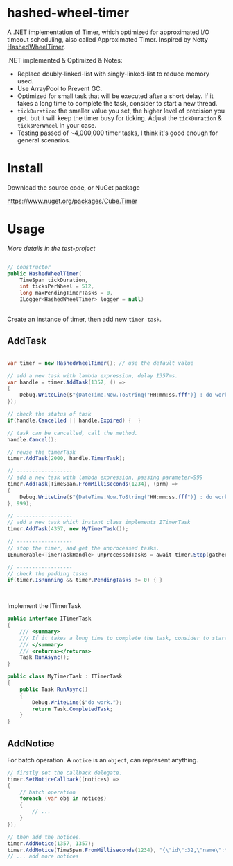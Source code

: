 # hashed-wheel-timer
A .NET implementation of Timer, which optimized for approximated I/O timeout scheduling, also called Approximated Timer. Inspired by Netty [HashedWheelTimer](https://github.com/netty/netty/blob/4.1/common/src/main/java/io/netty/util/HashedWheelTimer.java).

.NET implemented & Optimized & Notes: 
- Replace doubly-linked-list with singly-linked-list to reduce memory used.
- Use ArrayPool to Prevent GC.
- Optimized for small task that will be executed after a short delay. 
    If it takes a long time to complete the task, consider to start a new thread. 
- `tickDuration`: the smaller value you set, the higher level of precision you get.
    but it will keep the timer busy for ticking. Adjust the `tickDuration` & `ticksPerWheel` in your case.
- Testing passed of ~4,000,000 timer tasks, I think it's good enough for general scenarios.


# Install

Download the source code, or NuGet package

https://www.nuget.org/packages/Cube.Timer


# Usage

*More details in the test-project*

```csharp 

// constructor
public HashedWheelTimer(
    TimeSpan tickDuration,
    int ticksPerWheel = 512,
    long maxPendingTimerTasks = 0,
    ILogger<HashedWheelTimer> logger = null)
    
```

Create an instance of timer, then add new `timer-task`.

## AddTask

```csharp

var timer = new HashedWheelTimer(); // use the default value

// add a new task with lambda expression, delay 1357ms.
var handle = timer.AddTask(1357, () =>
{
    Debug.WriteLine($"{DateTime.Now.ToString("HH:mm:ss.fff")} : do work. ");
});

// check the status of task
if(handle.Cancelled || handle.Expired) {  }

// task can be cancelled, call the method.
handle.Cancel();

// reuse the timerTask
timer.AddTask(2000, handle.TimerTask);

// ------------------
// add a new task with lambda expression, passing parameter=999
timer.AddTask(TimeSpan.FromMilliseconds(1234), (prm) =>
{
    Debug.WriteLine($"{DateTime.Now.ToString("HH:mm:ss.fff")} : do work. parameter={prm}");
}, 999);

// ------------------
// add a new task which instant class implements ITimerTask
timer.AddTask(4357, new MyTimerTask());
 
// ------------------
// stop the timer, and get the unprocessed tasks.
IEnumerable<TimerTaskHandle> unprocessedTasks = await timer.Stop(gatherUnprocessedTasks:true);

// ------------------
// check the padding tasks
if(timer.IsRunning && timer.PendingTasks != 0) { }

        
```

Implement the ITimerTask

```csharp
public interface ITimerTask
{
    /// <summary>
    /// If it takes a long time to complete the task, consider to start a new thread. 
    /// </summary>
    /// <returns></returns>
    Task RunAsync();
}

public class MyTimerTask : ITimerTask
{
    public Task RunAsync()
    {
        Debug.WriteLine($"do work.");
        return Task.CompletedTask;
    }
}

```
## AddNotice
For batch operation. A `notice` is an `object`, can represent anything.

```csharp
// firstly set the callback delegate.
timer.SetNoticeCallback((notices) =>
{
    // batch operation
    foreach (var obj in notices)
    {
        // ... 
    }
});

// then add the notices.
timer.AddNotice(1357, 1357);
timer.AddNotice(TimeSpan.FromMilliseconds(1234), "{\"id\":32,\"name\":\"Jeo\"}");
// ... add more notices

```
